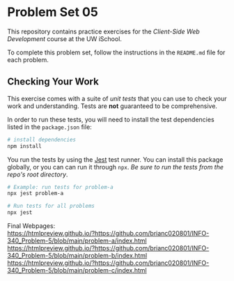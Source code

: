 # Problem Set 05

This repository contains practice exercises for the _Client-Side Web Development_ course at the UW iSchool.

To complete this problem set, follow the instructions in the `README.md` file for each problem.

## Checking Your Work
This exercise comes with a suite of _unit tests_ that you can use to check your work and understanding. Tests are **not** guaranteed to be comprehensive.

In order to run these tests, you will need to install the test dependencies listed in the `package.json` file:

```bash
# install dependencies
npm install
```

You run the tests by using the [Jest](https://facebook.github.io/jest/) test runner. You can install this package globally, or you can can run it through `npx`. _Be sure to run the tests from the repo's root directory_.

```bash
# Example: run tests for problem-a
npx jest problem-a

# Run tests for all problems
npx jest
```
Final Webpages:  
https://htmlpreview.github.io/?https://github.com/brianc020801/INFO-340_Problem-5/blob/main/problem-a/index.html  
https://htmlpreview.github.io/?https://github.com/brianc020801/INFO-340_Problem-5/blob/main/problem-b/index.html  
https://htmlpreview.github.io/?https://github.com/brianc020801/INFO-340_Problem-5/blob/main/problem-c/index.html  
